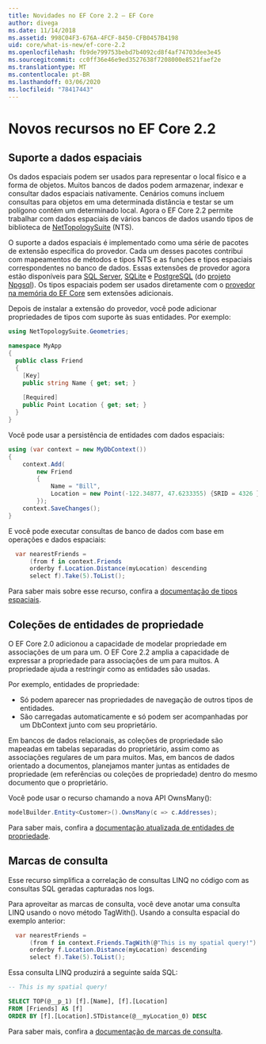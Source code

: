 ```yaml
---
title: Novidades no EF Core 2.2 – EF Core
author: divega
ms.date: 11/14/2018
ms.assetid: 998C04F3-676A-4FCF-8450-CFB0457B4198
uid: core/what-is-new/ef-core-2.2
ms.openlocfilehash: fb9de799753bebd7b4092cd8f4af74703dee3e45
ms.sourcegitcommit: cc0ff36e46e9ed3527638f7208000e8521faef2e
ms.translationtype: MT
ms.contentlocale: pt-BR
ms.lasthandoff: 03/06/2020
ms.locfileid: "78417443"
---
```

# <a name="new-features-in-ef-core-22"></a>Novos recursos no EF Core 2.2

## <a name="spatial-data-support"></a>Suporte a dados espaciais

Os dados espaciais podem ser usados para representar o local físico e a forma de objetos.
Muitos bancos de dados podem armazenar, indexar e consultar dados espaciais nativamente.
Cenários comuns incluem consultas para objetos em uma determinada distância e testar se um polígono contém um determinado local.
Agora o EF Core 2.2 permite trabalhar com dados espaciais de vários bancos de dados usando tipos de biblioteca de [NetTopologySuite](https://github.com/NetTopologySuite/NetTopologySuite) (NTS).

O suporte a dados espaciais é implementado como uma série de pacotes de extensão específica do provedor.
Cada um desses pacotes contribui com mapeamentos de métodos e tipos NTS e as funções e tipos espaciais correspondentes no banco de dados.
Essas extensões de provedor agora estão disponíveis para [SQL Server](https://www.nuget.org/packages/Microsoft.EntityFrameworkCore.SqlServer.NetTopologySuite/), [SQLite](https://www.nuget.org/packages/Microsoft.EntityFrameworkCore.Sqlite.NetTopologySuite/) e [PostgreSQL](https://www.nuget.org/packages/Npgsql.EntityFrameworkCore.PostgreSQL.NetTopologySuite/) (do [projeto Npgsql](https://www.npgsql.org/)).
Os tipos espaciais podem ser usados diretamente com o [provedor na memória do EF Core](xref:core/providers/in-memory/index) sem extensões adicionais.

Depois de instalar a extensão do provedor, você pode adicionar propriedades de tipos com suporte às suas entidades. Por exemplo:

``` csharp
using NetTopologySuite.Geometries;

namespace MyApp
{
  public class Friend
  {
    [Key]
    public string Name { get; set; }
  
    [Required]
    public Point Location { get; set; }
  }
}
```

Você pode usar a persistência de entidades com dados espaciais:

``` csharp
using (var context = new MyDbContext())
{
    context.Add(
        new Friend
        {
            Name = "Bill",
            Location = new Point(-122.34877, 47.6233355) {SRID = 4326 }
        });
    context.SaveChanges();
}
```

E você pode executar consultas de banco de dados com base em operações e dados espaciais:

``` csharp
  var nearestFriends =
      (from f in context.Friends
      orderby f.Location.Distance(myLocation) descending
      select f).Take(5).ToList();
```

Para saber mais sobre esse recurso, confira a [documentação de tipos espaciais](xref:core/modeling/spatial).

## <a name="collections-of-owned-entities"></a>Coleções de entidades de propriedade

O EF Core 2.0 adicionou a capacidade de modelar propriedade em associações de um para um.
O EF Core 2.2 amplia a capacidade de expressar a propriedade para associações de um para muitos.
A propriedade ajuda a restringir como as entidades são usadas.

Por exemplo, entidades de propriedade:

- Só podem aparecer nas propriedades de navegação de outros tipos de entidades.
- São carregadas automaticamente e só podem ser acompanhadas por um DbContext junto com seu proprietário.

Em bancos de dados relacionais, as coleções de propriedade são mapeadas em tabelas separadas do proprietário, assim como as associações regulares de um para muitos.
Mas, em bancos de dados orientado a documentos, planejamos manter juntas as entidades de propriedade (em referências ou coleções de propriedade) dentro do mesmo documento que o proprietário.

Você pode usar o recurso chamando a nova API OwnsMany():

``` csharp
modelBuilder.Entity<Customer>().OwnsMany(c => c.Addresses);
```

Para saber mais, confira a [documentação atualizada de entidades de propriedade](xref:core/modeling/owned-entities#collections-of-owned-types).

## <a name="query-tags"></a>Marcas de consulta

Esse recurso simplifica a correlação de consultas LINQ no código com as consultas SQL geradas capturadas nos logs.

Para aproveitar as marcas de consulta, você deve anotar uma consulta LINQ usando o novo método TagWith().
Usando a consulta espacial do exemplo anterior:

``` csharp
  var nearestFriends =
      (from f in context.Friends.TagWith(@"This is my spatial query!")
      orderby f.Location.Distance(myLocation) descending
      select f).Take(5).ToList();
```

Essa consulta LINQ produzirá a seguinte saída SQL:

``` sql
-- This is my spatial query!

SELECT TOP(@__p_1) [f].[Name], [f].[Location]
FROM [Friends] AS [f]
ORDER BY [f].[Location].STDistance(@__myLocation_0) DESC
```

Para saber mais, confira a [documentação de marcas de consulta](xref:core/querying/tags).
